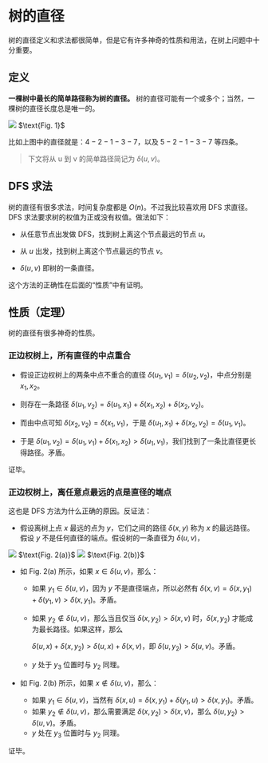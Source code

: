 # 树的直径

树的直径定义和求法都很简单，但是它有许多神奇的性质和用法，在树上问题中十分重要。

## 定义

**一棵树中最长的简单路径称为树的直径。** 树的直径可能有一个或多个；当然，一棵树的直径长度总是唯一的。

<div className='group'>
    <Img src='/img/oi/tree-1.webp' invertable>
        $\text{Fig. 1}$
    </Img>
</div>

比如上图中的直径就是：$4-2-1-3-7$，以及 $5-2-1-3-7$ 等四条。

> 下文将从 u 到 v 的简单路径简记为 $\delta(u,v)$。

## DFS 求法

树的直径有很多求法，时间复杂度都是 $O(n)$。不过我比较喜欢用 DFS 求直径。DFS 求法要求树的权值为正或没有权值。做法如下：

- 从任意节点出发做 DFS，找到树上离这个节点最远的节点 $u$。

- 从 $u$ 出发，找到树上离这个节点最远的节点 $v$。

- $\delta(u,v)$ 即树的一条直径。

这个方法的正确性在后面的“性质”中有证明。

## 性质（定理）

树的直径有很多神奇的性质。

### 正边权树上，所有直径的中点重合


- 假设正边权树上的两条中点不重合的直径 $\delta(u_1,v_1)=\delta(u_2,v_2)$，中点分别是 $x_1,x_2$。

- 则存在一条路径 $\delta(u_1,v_2)=\delta(u_1,x_1)+\delta(x_1,x_2)+\delta(x_2,v_2)$。

- 而由中点可知 $\delta(x_2,v_2) = \delta(x_1,v_1)$，于是 $\delta(u_1,x_1)+\delta(x_2,v_2)=\delta(u_1,v_1)$。

- 于是 $\delta(u_1,v_2)=\delta(u_1,v_1)+\delta(x_1,x_2)\gt\delta(u_1,v_1)$，我们找到了一条比直径更长得路径。矛盾。

证毕。

### 正边权树上，离任意点最远的点是直径的端点

这也是 DFS 方法为什么正确的原因。反证法：

- 假设离树上点 $x$ 最远的点为 $y$，它们之间的路径 $\delta(x,y)$ 称为 $x$ 的最远路径。假设 $y$ 不是任何直径的端点。假设树的一条直径为 $\delta(u,v)$，

<div className='group'>
    <Img src='/img/oi/tree-d-1.webp' invertable>
        $\text{Fig. 2(a)}$
    </Img>
    <Img src='/img/oi/tree-d-2.webp' invertable>
        $\text{Fig. 2(b)}$
    </Img>
</div>

- 如 $\text{Fig. 2(a)}$ 所示，如果 $x\in\delta(u,v)$，那么：
  
  - 如果 $y_1\in\delta(u,v)$，因为 $y$ 不是直径端点，所以必然有 $\delta(x,v)=\delta(x,y_1)+\delta(y_1,v)\gt\delta(x,y_1)$。矛盾。

  - 如果 $y_2\notin\delta(u,v)$，那么当且仅当 $\delta(x,y_2)\gt\delta(x,v)$ 时，$\delta(x,y_2)$ 才能成为最长路径。如果这样，那么
    
     $\delta(u,x)+\delta(x,y_2)\gt\delta(u,x)+\delta(x,v)$，即 $\delta(u,y_2)\gt\delta(u,v)$。矛盾。
  
  - $y$ 处于 $y_3$ 位置时与 $y_2$ 同理。

- 如 $\text{Fig. 2(b)}$ 所示，如果 $x\notin\delta(u,v)$，那么：
  - 如果 $y_1\in\delta(u,v)$，当然有 $\delta(x,u)=\delta(x,y_1)+\delta(y_1,u)\gt\delta(x,y_1)$。矛盾。
  - 如果 $y_2\notin\delta(u,v)$，那么需要满足 $\delta(x,y_2)\gt\delta(x,v)$，那么 $\delta(u,y_2)\gt\delta(u,v)$。矛盾。
  - $y$ 处在 $y_3$ 位置时与 $y_2$ 同理。

证毕。
